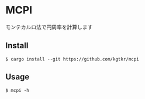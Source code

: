 # MCPI
モンテカルロ法で円周率を計算します

## Install
```
$ cargo install --git https://github.com/kgtkr/mcpi
```

## Usage
```
$ mcpi -h
```